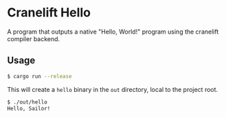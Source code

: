 # Cranelift Hello

A program that outputs a native "Hello, World!" program using the cranelift compiler backend.

## Usage

```sh
$ cargo run --release
```

This will create a `hello` binary in the `out` directory, local to the project root.
```sh
$ ./out/hello
Hello, Sailor!
```

